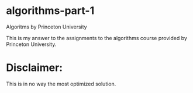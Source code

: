 # algorithms-part-1
Algoritms by Princeton University

This is my answer to the assignments to the algorithms course provided by Princeton University.

# Disclaimer:

This is in no way the most optimized solution. 

